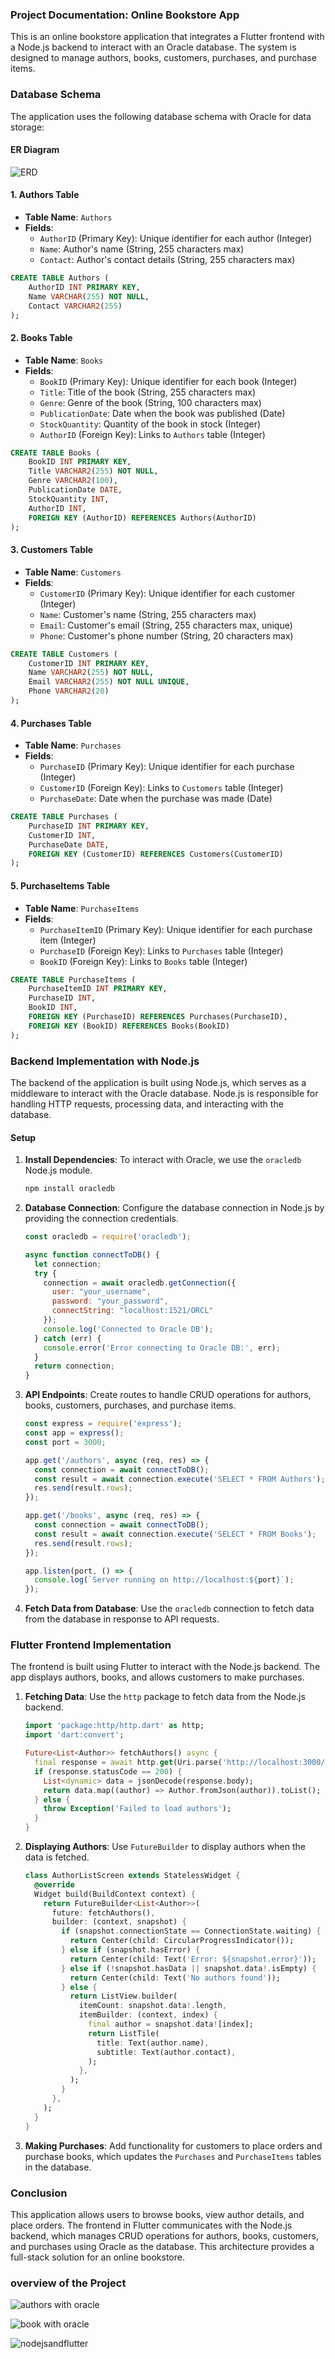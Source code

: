 ### Project Documentation: Online Bookstore App

This is an online bookstore application that integrates a Flutter frontend with a Node.js backend to interact with an Oracle database. The system is designed to manage authors, books, customers, purchases, and purchase items.

### Database Schema

The application uses the following database schema with Oracle for data storage:

#### **ER Diagram**
![ERD](https://github.com/user-attachments/assets/afbe7cf9-6978-4bd9-a17a-20432bab622b)


#### 1. **Authors Table**

- **Table Name**: `Authors`
- **Fields**:
  - `AuthorID` (Primary Key): Unique identifier for each author (Integer)
  - `Name`: Author's name (String, 255 characters max)
  - `Contact`: Author's contact details (String, 255 characters max)

```sql
CREATE TABLE Authors (
    AuthorID INT PRIMARY KEY,
    Name VARCHAR(255) NOT NULL,
    Contact VARCHAR2(255)
);
```

#### 2. **Books Table**

- **Table Name**: `Books`
- **Fields**:
  - `BookID` (Primary Key): Unique identifier for each book (Integer)
  - `Title`: Title of the book (String, 255 characters max)
  - `Genre`: Genre of the book (String, 100 characters max)
  - `PublicationDate`: Date when the book was published (Date)
  - `StockQuantity`: Quantity of the book in stock (Integer)
  - `AuthorID` (Foreign Key): Links to `Authors` table (Integer)

```sql
CREATE TABLE Books (
    BookID INT PRIMARY KEY,
    Title VARCHAR2(255) NOT NULL,
    Genre VARCHAR2(100),
    PublicationDate DATE,
    StockQuantity INT,
    AuthorID INT,
    FOREIGN KEY (AuthorID) REFERENCES Authors(AuthorID)
);
```

#### 3. **Customers Table**

- **Table Name**: `Customers`
- **Fields**:
  - `CustomerID` (Primary Key): Unique identifier for each customer (Integer)
  - `Name`: Customer's name (String, 255 characters max)
  - `Email`: Customer's email (String, 255 characters max, unique)
  - `Phone`: Customer's phone number (String, 20 characters max)

```sql
CREATE TABLE Customers (
    CustomerID INT PRIMARY KEY,
    Name VARCHAR2(255) NOT NULL,
    Email VARCHAR2(255) NOT NULL UNIQUE,
    Phone VARCHAR2(20)
);
```

#### 4. **Purchases Table**

- **Table Name**: `Purchases`
- **Fields**:
  - `PurchaseID` (Primary Key): Unique identifier for each purchase (Integer)
  - `CustomerID` (Foreign Key): Links to `Customers` table (Integer)
  - `PurchaseDate`: Date when the purchase was made (Date)

```sql
CREATE TABLE Purchases (
    PurchaseID INT PRIMARY KEY,
    CustomerID INT,
    PurchaseDate DATE,
    FOREIGN KEY (CustomerID) REFERENCES Customers(CustomerID)
);
```

#### 5. **PurchaseItems Table**

- **Table Name**: `PurchaseItems`
- **Fields**:
  - `PurchaseItemID` (Primary Key): Unique identifier for each purchase item (Integer)
  - `PurchaseID` (Foreign Key): Links to `Purchases` table (Integer)
  - `BookID` (Foreign Key): Links to `Books` table (Integer)

```sql
CREATE TABLE PurchaseItems (
    PurchaseItemID INT PRIMARY KEY,
    PurchaseID INT,
    BookID INT,
    FOREIGN KEY (PurchaseID) REFERENCES Purchases(PurchaseID),
    FOREIGN KEY (BookID) REFERENCES Books(BookID)
);
```

### Backend Implementation with Node.js

The backend of the application is built using Node.js, which serves as a middleware to interact with the Oracle database. Node.js is responsible for handling HTTP requests, processing data, and interacting with the database.

#### Setup

1. **Install Dependencies**: 
   To interact with Oracle, we use the `oracledb` Node.js module.
   
   ```bash
   npm install oracledb
   ```

2. **Database Connection**:
   Configure the database connection in Node.js by providing the connection credentials.

   ```js
   const oracledb = require('oracledb');

   async function connectToDB() {
     let connection;
     try {
       connection = await oracledb.getConnection({
         user: "your_username",
         password: "your_password",
         connectString: "localhost:1521/ORCL"
       });
       console.log('Connected to Oracle DB');
     } catch (err) {
       console.error('Error connecting to Oracle DB:', err);
     }
     return connection;
   }
   ```

3. **API Endpoints**:
   Create routes to handle CRUD operations for authors, books, customers, purchases, and purchase items.

   ```js
   const express = require('express');
   const app = express();
   const port = 3000;

   app.get('/authors', async (req, res) => {
     const connection = await connectToDB();
     const result = await connection.execute('SELECT * FROM Authors');
     res.send(result.rows);
   });

   app.get('/books', async (req, res) => {
     const connection = await connectToDB();
     const result = await connection.execute('SELECT * FROM Books');
     res.send(result.rows);
   });

   app.listen(port, () => {
     console.log(`Server running on http://localhost:${port}`);
   });
   ```

4. **Fetch Data from Database**:
   Use the `oracledb` connection to fetch data from the database in response to API requests.

### Flutter Frontend Implementation

The frontend is built using Flutter to interact with the Node.js backend. The app displays authors, books, and allows customers to make purchases.

1. **Fetching Data**:
   Use the `http` package to fetch data from the Node.js backend.

   ```dart
   import 'package:http/http.dart' as http;
   import 'dart:convert';

   Future<List<Author>> fetchAuthors() async {
     final response = await http.get(Uri.parse('http://localhost:3000/authors'));
     if (response.statusCode == 200) {
       List<dynamic> data = jsonDecode(response.body);
       return data.map((author) => Author.fromJson(author)).toList();
     } else {
       throw Exception('Failed to load authors');
     }
   }
   ```

2. **Displaying Authors**:
   Use `FutureBuilder` to display authors when the data is fetched.

   ```dart
   class AuthorListScreen extends StatelessWidget {
     @override
     Widget build(BuildContext context) {
       return FutureBuilder<List<Author>>(
         future: fetchAuthors(),
         builder: (context, snapshot) {
           if (snapshot.connectionState == ConnectionState.waiting) {
             return Center(child: CircularProgressIndicator());
           } else if (snapshot.hasError) {
             return Center(child: Text('Error: ${snapshot.error}'));
           } else if (!snapshot.hasData || snapshot.data!.isEmpty) {
             return Center(child: Text('No authors found'));
           } else {
             return ListView.builder(
               itemCount: snapshot.data!.length,
               itemBuilder: (context, index) {
                 final author = snapshot.data![index];
                 return ListTile(
                   title: Text(author.name),
                   subtitle: Text(author.contact),
                 );
               },
             );
           }
         },
       );
     }
   }
   ```

3. **Making Purchases**:
   Add functionality for customers to place orders and purchase books, which updates the `Purchases` and `PurchaseItems` tables in the database.

### Conclusion

This application allows users to browse books, view author details, and place orders. The frontend in Flutter communicates with the Node.js backend, which manages CRUD operations for authors, books, customers, and purchases using Oracle as the database. This architecture provides a full-stack solution for an online bookstore.

### overview of the Project

![authors with oracle](https://github.com/user-attachments/assets/01eff0b0-fcfa-4e94-88da-85df759b83ce)

![book with oracle](https://github.com/user-attachments/assets/8dc26b70-2dbf-43e0-b71f-077eab6a3a6e)


![nodejsandflutter](https://github.com/user-attachments/assets/4facd02e-b1cc-4710-b17f-a9a25f3f28cd)


